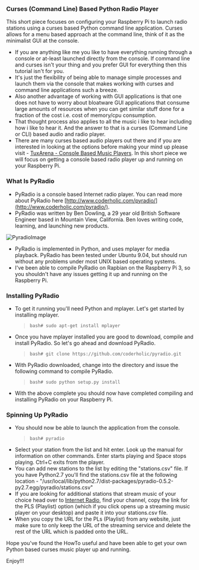 
### Curses (Command Line) Based Python Radio Player

This short piece focuses on configuring your Raspberry Pi to launch radio stations using a curses based Python command line application. Curses allows for a menu based approach at the command line, think of it as the minimalist GUI at the console. 

* If you are anything like me you like to have everything running through a console or at-least launched directly from the console. If command line and curses isn't your thing and you prefer GUI for everything then this tutorial isn't for you. 
* It's just the flexibility of being able to manage simple processes and launch them via the console that makes working with curses and command line applications such a breeze.
* Also another advantage of working with GUI applications is that one does not have to worry about bloatware GUI applications that consume large amounts of resources when you can get similar stuff done for a fraction of the cost i.e. cost of memory/cpu consumption.
* That thought process also applies to all the music i like to hear including how i like to hear it. And the answer to that is a curses (Command Line or CLI) based audio and radio player. 
* There are many curses based audio players out there and if you are interested in looking at the options before making your mind up please visit - [TuxArena - Console Based Music Players](http://www.tuxarena.com/2011/12/10-console-music-players-for-linux/). In this short piece we will focus on getting a console based radio player up and running on your Raspberry Pi.

### What Is PyRadio

* PyRadio is a console based Internet radio player. You can read more about PyRadio here [http://www.coderholic.com/pyradio/](http://www.coderholic.com/pyradio/).
* PyRadio was written by Ben Dowling, a 29 year old British Software Engineer based in Mountain View, California. Ben loves writing code, learning, and launching new products.

![PyradioImage](https://raw.githubusercontent.com/tangowhisky37/RasPiSetupGuide/master/images/pyradio.jpg)

* PyRadio is implemented in Python, and uses mplayer for media playback. PyRadio has been tested under Ubuntu 9.04, but should run without any problems under most UNIX based operating systems. 
* I've been able to compile PyRadio on Rapbian on the Raspberry Pi 3, so you shouldn't have any issues getting it up and running on the Raspberry Pi. 

### Installing PyRadio

* To get it running you'll need Python and mplayer. Let's get started by installing mplayer.
  > `bash# sudo apt-get install mplayer`
* Once you have mplayer installed you are good to download, compile and install PyRadio. So let's go ahead and download PyRadio.
  > `bash# git clone https://github.com/coderholic/pyradio.git`
* With PyRadio downloaded, change into the directory and issue the following command to compile PyRadio.
  > `bash# sudo python setup.py install`
* With the above complete you should now have completed compiling and installing PyRadio on your Raspberry Pi. 

### Spinning Up PyRadio

* You should now be able to launch the application from the console. 
  > `bash# pyradio`
* Select your station from the list and hit enter. Look up the manual for information on other commands. Enter starts playing and Space stops playing. Ctrl+C exits from the player.
* You can add new stations to the list by editing the "stations.csv" file. If you have Python2.7 you'll find the stations.csv file at the following location - "/usr/local/lib/python2.7/dist-packages/pyradio-0.5.2-py2.7.egg/pyradio/stations.csv"
* If you are looking for additional stations that stream music of your choice head over to [Internet Radio](https://www.internet-radio.com), find your channel, copy the link for the PLS (Playlist) option (which if you click opens up a streaming music player on your desktop) and paste it into your stations.csv file. 
* When you copy the URL for the PLs (Playlist) from any website, just make sure to only keep the URL of the streaming service and delete the rest of the URL which is padded onto the URL.

Hope you've found the HowTo useful and have been able to get your own Python based curses music player up and running.

Enjoy!!!
